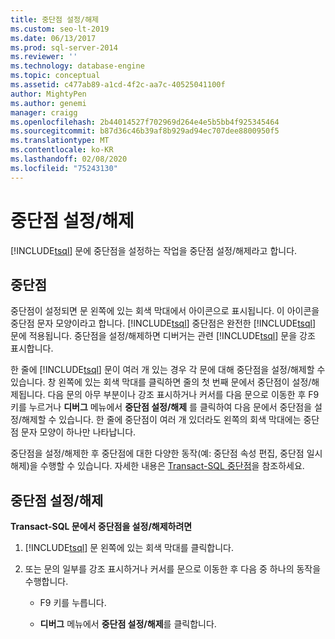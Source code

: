 ```yaml
---
title: 중단점 설정/해제
ms.custom: seo-lt-2019
ms.date: 06/13/2017
ms.prod: sql-server-2014
ms.reviewer: ''
ms.technology: database-engine
ms.topic: conceptual
ms.assetid: c477ab89-a1cd-4f2c-aa7c-40525041100f
author: MightyPen
ms.author: genemi
manager: craigg
ms.openlocfilehash: 2b44014527f702969d264e4e5b5bb4f925345464
ms.sourcegitcommit: b87d36c46b39af8b929ad94ec707dee8800950f5
ms.translationtype: MT
ms.contentlocale: ko-KR
ms.lasthandoff: 02/08/2020
ms.locfileid: "75243130"
---
```

# <a name="toggle-a-breakpoint"></a>중단점 설정/해제
  [!INCLUDE[tsql](../../includes/tsql-md.md)] 문에 중단점을 설정하는 작업을 중단점 설정/해제라고 합니다.  
  
## <a name="breakpoints"></a>중단점  
 중단점이 설정되면 문 왼쪽에 있는 회색 막대에서 아이콘으로 표시됩니다. 이 아이콘을 중단점 문자 모양이라고 합니다. [!INCLUDE[tsql](../../includes/tsql-md.md)] 중단점은 완전한 [!INCLUDE[tsql](../../includes/tsql-md.md)] 문에 적용됩니다. 중단점을 설정/해제하면 디버거는 관련 [!INCLUDE[tsql](../../includes/tsql-md.md)] 문을 강조 표시합니다.  
  
 한 줄에 [!INCLUDE[tsql](../../includes/tsql-md.md)] 문이 여러 개 있는 경우 각 문에 대해 중단점을 설정/해제할 수 있습니다. 창 왼쪽에 있는 회색 막대를 클릭하면 줄의 첫 번째 문에서 중단점이 설정/해제됩니다. 다음 문의 아무 부분이나 강조 표시하거나 커서를 다음 문으로 이동한 후 F9 키를 누르거나 **디버그** 메뉴에서 **중단점 설정/해제** 를 클릭하여 다음 문에서 중단점을 설정/해제할 수 있습니다. 한 줄에 중단점이 여러 개 있더라도 왼쪽의 회색 막대에는 중단점 문자 모양이 하나만 나타납니다.  
  
 중단점을 설정/해제한 후 중단점에 대한 다양한 동작(예: 중단점 속성 편집, 중단점 일시 해제)을 수행할 수 있습니다. 자세한 내용은 [Transact-SQL 중단점](transact-sql-breakpoints.md)을 참조하세요.  
  
## <a name="toggle-a-breakpoint"></a>중단점 설정/해제  
 **Transact-SQL 문에서 중단점을 설정/해제하려면**  
  
1.  [!INCLUDE[tsql](../../includes/tsql-md.md)] 문 왼쪽에 있는 회색 막대를 클릭합니다.  
  
2.  또는 문의 일부를 강조 표시하거나 커서를 문으로 이동한 후 다음 중 하나의 동작을 수행합니다.  
  
    -   F9 키를 누릅니다.  
  
    -   **디버그** 메뉴에서 **중단점 설정/해제**를 클릭합니다.  
  
  
